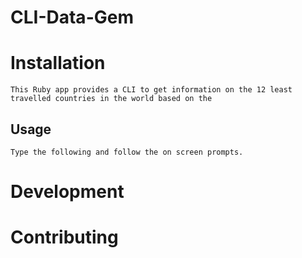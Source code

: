# CLI-Data-Gem

  # Installation

    This Ruby app provides a CLI to get information on the 12 least travelled countries in the world based on the


  ## Usage

    Type the following and follow the on screen prompts.

  # Development

  # Contributing
